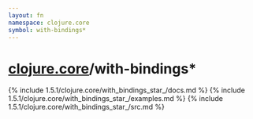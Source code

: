 ```yaml
---
layout: fn
namespace: clojure.core
symbol: with-bindings*
---
```


# [clojure.core](../)/with-bindings*

{% include 1.5.1/clojure.core/with_bindings_star_/docs.md %}
{% include 1.5.1/clojure.core/with_bindings_star_/examples.md %}
{% include 1.5.1/clojure.core/with_bindings_star_/src.md %}

